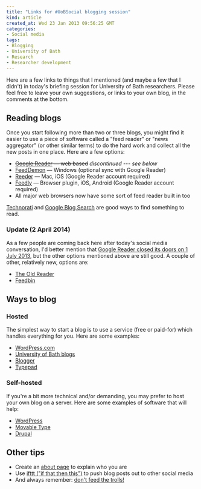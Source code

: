 ```yaml
---
title: "Links for #UoBSocial blogging session"
kind: article
created_at: Wed 23 Jan 2013 09:56:25 GMT
categories:
- Social media
tags:
- Blogging
- University of Bath
- Research
- Researcher development
---
```


Here are a few links to things that I mentioned (and maybe a few that I didn't) in today's briefing session for University of Bath researchers. Please feel free to leave your own suggestions, or links to your own blog, in the comments at the bottom.

## Reading blogs

Once you start following more than two or three blogs, you might find it easier to use a piece of software called a "feed reader" or "news aggregator" (or other similar terms) to do the hard work and collect all the new posts in one place. Here are a few options:

-   <del>[Google Reader](http://reader.google.com/) — web based</del> *discontinued --- see below*
-   [FeedDemon](http://www.feeddemon.com/) — Windows (optional sync with Google Reader)
-   [Reeder](http://reederapp.com/) — Mac, iOS (Google Reader account required)
-   [Feedly](http://feedly.com/) — Browser plugin, iOS, Android (Google Reader account required)
-   All major web browsers now have some sort of feed reader built in too

[Technorati](http://technorati.com/blogs/directory/) and [Google Blog Search](http://www.google.com/blogsearch) are good ways to find something to read.

### Update (2 April 2014)

As a few people are coming back here after today's social media conversation, I'd better mention that [Google Reader closed its doors on 1 July 2013](http://googlereader.blogspot.co.uk/), but the other options mentioned above are still good.  A couple of other, relatively new, options are:

- [The Old Reader](http://theoldreader.com/)
- [Feedbin](https://feedbin.com/)

## Ways to blog

### Hosted

The simplest way to start a blog is to use a service (free or paid-for) which handles everything for you. Here are some examples:

-   [WordPress.com](http://wordpress.com/)
-   [University of Bath blogs](http://blogs.bath.ac.uk/)
-   [Blogger](http://blogger.com/)
-   [Typepad](http://typepad.com/)

### Self-hosted

If you're a bit more technical and/or demanding, you may prefer to host your own blog on a server. Here are some examples of software that will help:

-   [WordPress](http://wordpress.org/)
-   [Movable Type](http://movabletype.org/)
-   [Drupal](http://drupal.org/)

## Other tips

-   Create an [about page](/about/) to explain who you are
-   Use [ifttt ("if that then this")](https://ifttt.com/) to push blog posts out to other social media
-   And always remember: [don't feed the trolls!](http://rationalwiki.org/wiki/Don%27t_feed_the_Troll)
